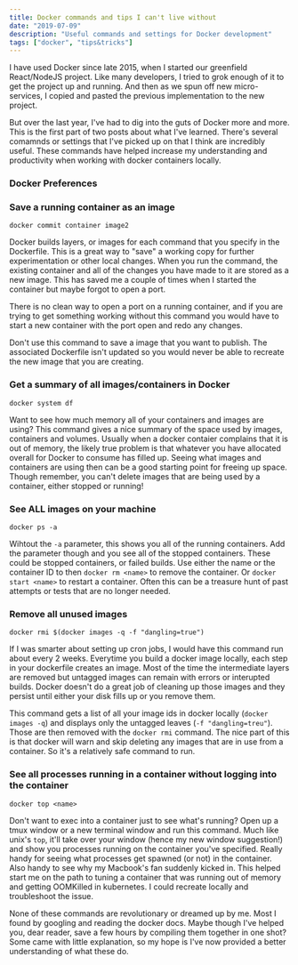 ```yaml
---
title: Docker commands and tips I can't live without
date: "2019-07-09"
description: "Useful commands and settings for Docker development"
tags: ["docker", "tips&tricks"]
---
```


I have used Docker since late 2015, when I started our greenfield React/NodeJS project.  Like many developers, I tried to grok enough of it to get the project up and running.  And then as we spun off new micro-services, I copied and pasted the previous implementation to the new project.  

But over the last year, I've had to dig into the guts of Docker more and more.  This is the first part of two posts about what I've learned.  There's several comamnds or settings that I've picked up on that I think are incredibly useful.  These commands have helped increase my understanding and productivity when working with docker containers locally.

### Docker Preferences

### Save a running container as an image
```shell
docker commit container image2
```
Docker builds layers, or images for each command that you specify in the Dockerfile. This is a great way to "save" a working copy for further experimentation or other local changes.  When you run the command, the existing container and all of the changes you have made to it are stored as a new image.  This has saved me a couple of times when I started the container but maybe forgot to open a port.  

There is no clean way to open a port on a running container, and if you are trying to get something working without this command you would have to start a new container with the port open and redo any changes.  

Don't use this command to save a image that you want to publish.  The associated Dockerfile isn't updated so you would never be able to recreate the new image that you are creating.  
### Get a summary of all images/containers in Docker
```shell
docker system df
```
Want to see how much memory all of your containers and images are using?  This command gives a nice summary of the space used by images, containers and volumes.  Usually when a docker contaier complains that it is out of memory, the likely true problem is that whatever you have allocated overall for Docker to consume has filled up.  Seeing what images and containers are using then can be a good starting point for freeing up space.  Though remember, you can't delete images that are being used by a container, either stopped or running!

### See ALL images on your machine
```shell
docker ps -a
```

Wihtout the `-a` parameter, this shows you all of the running containers.  Add the parameter though and you see all of the stopped containers.  These could be stopped containers, or failed builds.  Use either the name or the container ID to then `docker rm <name>` to remove the container.  Or `docker start <name>` to restart a container.  Often this can be a treasure hunt of past attempts or tests that are no longer needed.  

### Remove all unused images
```shell
docker rmi $(docker images -q -f "dangling=true")
```
If I was smarter about setting up cron jobs, I would have this command run about every 2 weeks.  Everytime you build a docker image locally, each step in your dockerfile creates an image.  Most of the time the intermediate layers are removed but untagged images can remain with errors or interupted builds.  Docker doesn't do a great job of cleaning up those images and they persist until either your disk fills up or you remove them.  

This command gets a list of all your image ids in docker locally (`docker images -q`) and displays only the untagged leaves (`-f "dangling=treu"`).  Those are then removed with the `docker rmi` command.  The nice part of this is that docker will warn and skip deleting any images that are in use from a container.  So it's a relatively safe command to run.

### See all processes running in a container without logging into the container
```shell
docker top <name>
```
Don't want to exec into a container just to see what's running?  Open up a tmux window or a new terminal window and run this command.  Much like unix's `top`, it'll take over your window (hence my new window suggestion!) and show you processes running on the container you've specified.  Really handy for seeing what processes get spawned (or not) in the container.  Also handy to see why my Macbook's fan suddenly kicked in.  This helped start me on the path to tuning a container that was running out of memory and getting OOMKilled in kubernetes.  I could recreate locally and troubleshoot the issue.

None of these commands are revolutionary or dreamed up by me.  Most I found by googling and reading the docker docs.  Maybe though I've helped you, dear reader, save a few hours by compiling them together in one shot?  Some came with little explanation, so my hope is I've now provided a better understanding of what these do.